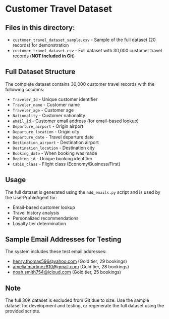 # Customer Travel Dataset

## Files in this directory:

- `customer_travel_dataset_sample.csv` - Sample of the full dataset (20 records) for demonstration
- `customer_travel_dataset.csv` - Full dataset with 30,000 customer travel records (**NOT included in Git**)

## Full Dataset Structure

The complete dataset contains 30,000 customer travel records with the following columns:
- `Traveler_Id` - Unique customer identifier
- `Traveler_name` - Customer name
- `Traveler_age` - Customer age
- `Nationality` - Customer nationality  
- `email_id` - Customer email address (for email-based lookup)
- `Departure_airport` - Origin airport
- `Departure_location` - Origin city
- `Departure_date` - Travel departure date
- `Destination_airport` - Destination airport
- `Destination_location` - Destination city
- `Booking_date` - When booking was made
- `Booking_id` - Unique booking identifier
- `Cabin_class` - Flight class (Economy/Business/First)

## Usage

The full dataset is generated using the `add_emails.py` script and is used by the UserProfileAgent for:
- Email-based customer lookup
- Travel history analysis
- Personalized recommendations
- Loyalty tier determination

## Sample Email Addresses for Testing

The system includes these test email addresses:
- henry.thomas596@yahoo.com (Gold tier, 29 bookings)
- amelia.martinez810@gmail.com (Gold tier, 28 bookings) 
- noah.smith754@icloud.com (Gold tier, 25 bookings)

## Note

The full 30K dataset is excluded from Git due to size. Use the sample dataset for development and testing, or regenerate the full dataset using the provided scripts.
